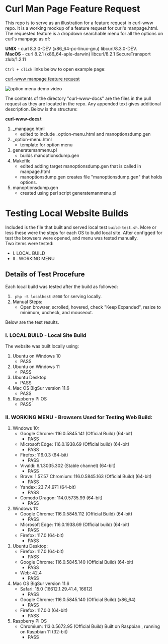 # Curl Man Page Feature Request

This repo is to serve as an illustration for
a feature request in curl-www repo. It is a working
mockup of a feature request for curl's manpage.html. 
The requested feature is a dropdown searchable menu 
for all the options on curl's manpage as of: <br/>

**UNIX** - curl 8.3.0-DEV (x86_64-pc-linux-gnu) libcurl/8.3.0-DEV. <br/>
**MacOS** - curl 8.2.1 (x86_64-aple-darwin) libcurl/8.2.1 SecureTransport zlub/1.2.11 <br/>

`Ctrl + click` links below to open example page:

<!-- [curl-www manpage feature request](https://jhauga.github.io/curl-manpage/) <br/> -->
[curl-www manpage feature request](https://jhauga.github.io/htmlpreview.github.com/?https://github.com/jhauga/curl-manpage/blob/main/index.html) <br/> 


![option menu demo video](example-video.gif)

The contents of the directory "curl-www-docs" are the
files in the pull request as they are located in the 
repo. Any appended text gives additional description.
Below is the structure: </br>

**curl-www-docs/**:
1. _manpage.html 
   - edited to include _option-menu.html and manoptionsdump.gen    
2. _option-menu.html
   - template for option menu
3. generatemanmenu.pl
   - builds manoptionsdump.gen
4. Makefile
   - edited adding target manoptionsdump.gen that is called in manpage.html
   - manoptionsdump.gen creates file "manoptionsdump.gen" that holds options.
5. manoptionsdump.gen
   - created using perl script generatemanmenu.pl         

# Testing Local Website Builds
Included is the file that built and served local test ``build-test.sh``. 
More or less these were the steps for each OS to build local site.
After configged for test the browsers were opened, and menu 
was tested manually. <br/>
Two items were tested: <br/>
- I. LOCAL BUILD
- II . WORKING MENU

## Details of Test Procefure
Each local build was tested after the build as followed:
1. `` php -S localhost:8000`` for serving locally.
2. Manual Steps:
   - Open browser, scrolled, hovered, check "Keep Expanded", resize to minimum, uncheck, and mouseout.

Below are the test results. 

### I. LOCAL BUILD - Local Site Build
The website was built locally using:
1. Ubuntu on Windows 10
   - PASS
2. Ubuntu on Windows 11
   - PASS
3. Ubuntu Desktop
   - PASS
4. Mac OS BigSur version 11.6
   - PASS
5. Raspberry Pi OS
   - PASS

### II. WORKING MENU - Browsers Used for Testing Web Build:
1. Windows 10:
   - Google Chrome: 116.0.5845.141 (Official Build) (64-bit)
     - PASS
   - Microsoft Edge: 116.0.1938.69 (Official build) (64-bit)
     - PASS
   - Firefox: 116.0.3 (64-bit)
     - PASS
   - Vivaldi: 6.1.3035.302 (Stable channel) (64-bit) 
     - PASS
   - Brave: 1.57.57 Chromium: 116.0.5845.163 (Official Build) (64-bit)
     - PASS
   - Yandex: 23.7.4.971 (64-bit)
     - PASS
   - Comodo Dragon: 114.0.5735.99 (64-bit)
     - PASS
2. Windows 11:
   - Google Chrome: 116.0.5845.112 (Official Build) (64-bit)
     - PASS
   - Microsoft Edge: 116.0.1938.69 (Official build) (64-bit)
     - PASS
   - Firefox: 117.0 (64-bit)
     - PASS
3. Ubuntu Desktop:
   - Firefox: 117.0 (64-bit)
     - PASS
   - Google Chrome: 116.0.5845.140 (Official Build) (64-bit)
     - PASS
   - Web: 42.4
     - PASS
4. Mac OS BigSur version 11.6
   - Safari: 15.0 (16612.1.29.41.4, 16612)
     - PASS
   - Google Chrome: 116.0.5845.140 (Official Build) (x86_64)
     - PASS
   - Firefox: 117.0.0 (64-bit)
     - PASS
5. Raspberry Pi OS
   - Chromium: 113.0.5672.95 (Official Build) Built on Raspbian , running on Raspbian 11 (32-bit)
     - PASS
